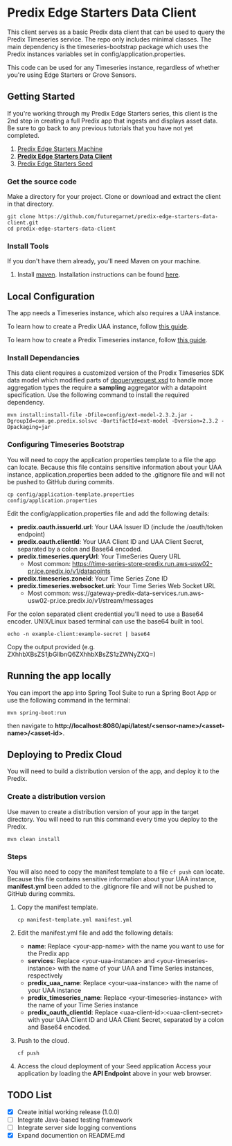 # Predix Edge Starters Data Client
This client serves as a basic Predix data client that can be used to query the Predix Timeseries service. The repo only includes minimal classes. The main dependency is the timeseries-bootstrap package which uses the Predix instances variables set in config/application.properties.

This code can be used for any Timeseries instance, regardless of whether you're using Edge Starters or Grove Sensors.

## Getting Started
If you're working through my Predix Edge Starters series, this client is the 2nd step in creating a full Predix app that ingests and displays asset data. Be sure to go back to any previous tutorials that you have not yet completed.

1. [Predix Edge Starters Machine](https://github.com/futuregarnet/predix-edge-starters-machine.git)
2. **[Predix Edge Starters Data Client](https://github.com/futuregarnet/predix-edge-starters-data-client.git)**
3. [Predix Edge Starters Seed](https://github.com/futuregarnet/predix-edge-starters-seed.git)


### Get the source code
Make a directory for your project.  Clone or download and extract the client in that directory.

```
git clone https://github.com/futuregarnet/predix-edge-starters-data-client.git
cd predix-edge-starters-data-client
```

### Install Tools
If you don't have them already, you'll need Maven on your machine.  

1. Install [maven](https://maven.apache.org/download.cgi). Installation instructions can be found [here](https://maven.apache.org/install.html).

## Local Configuration
The app needs a Timeseries instance, which also requires a UAA instance.

To learn how to create a Predix UAA instance, follow [this guide](https://www.predix.io/resources/tutorials/tutorial-details.html?tutorial_id=1544).

To learn how to create a Predix Timeseries instance, follow [this guide](https://www.predix.io/resources/tutorials/tutorial-details.html?tutorial_id=1549).

### Install Dependancies
This data client requires a customized version of the Predix Timeseries SDK data model which modified parts of [dpqueryrequest.xsd](https://github.com/PredixDev/ext-interface/blob/master/ext-model/src/main/resources/META-INF/schemas/predix/entity/timeseries/dpqueryrequest.xsd) to handle more aggregation types the require a **sampling** aggregator with a datapoint specification. Use the following command to install the required dependency.

```
mvn install:install-file -Dfile=config/ext-model-2.3.2.jar -DgroupId=com.ge.predix.solsvc -DartifactId=ext-model -Dversion=2.3.2 -Dpackaging=jar

```

### Configuring Timeseries Bootstrap

You will need to copy the application properties template to a file the app can locate. Because this file contains sensitive information about your UAA instance, application.properties been added to the .gitignore file and will not be pushed to GitHub during commits.

```
cp config/application-template.properties config/application.properties
```

Edit the config/application.properties file and add the following details:

- **predix.oauth.issuerId.url**: Your UAA Issuer ID (include the /oauth/token endpoint)
- **predix.oauth.clientId**: Your UAA Client ID and UAA Client Secret, separated by a colon and Base64 encoded.
- **predix.timeseries.queryUrl**: Your TimeSeries Query URL
  - Most common: https://time-series-store-predix.run.aws-usw02-pr.ice.predix.io/v1/datapoints
- **predix.timeseries.zoneid**: Your Time Series Zone ID
- **predix.timeseries.websocket.uri**: Your Time Series Web Socket URL
  - Most common: wss://gateway-predix-data-services.run.aws-usw02-pr.ice.predix.io/v1/stream/messages

For the colon separated client credential you'll need to use a Base64 encoder. UNIX/Linux based terminal can use the base64 built in tool.
  
```
echo -n example-client:example-secret | base64
```
Copy the output provided (e.g. ZXhhbXBsZS1jbGllbnQ6ZXhhbXBsZS1zZWNyZXQ=)

## Running the app locally
You can import the app into Spring Tool Suite to run a Spring Boot App or use the following command in the terminal:
```
mvn spring-boot:run
```

then navigate to **http://<i></i>localhost:8080/api/latest/&lt;sensor-name&gt;/&lt;asset-name&gt;/&lt;asset-id&gt;**.

## Deploying to Predix Cloud
You will need to build a distribution version of the app, and deploy it to the Predix.

### Create a distribution version
Use maven to create a distribution version of your app in the target directory. You will need to run this command every time you deploy to the Predix.
```
mvn clean install
```

### Steps
You will also need to copy the manifest template to a file `cf push` can locate. Because this file contains sensitive information about your UAA instance, **manifest.yml** been added to the .gitignore file and will not be pushed to GitHub during commits.

1. Copy the manifest template.

    `cp manifest-template.yml manifest.yml`

2. Edit the manifest.yml file and add the following details:

    - **name**: Replace &lt;your-app-name&gt; with the name you want to use for the Predix app
    - **services**: Replace &lt;your-uaa-instance&gt; and &lt;your-timeseries-instance&gt; with the name of your UAA and Time Series instances, respectively
    - **predix_uaa_name**: Replace &lt;your-uaa-instance&gt; with the name of your UAA instance
    - **predix_timeseries_name**: Replace &lt;your-timeseries-instance&gt; with the name of your Time Series instance
    - **predix_oauth_clientId**: Replace &lt;uaa-client-id&gt;:&lt;uaa-client-secret&gt; with your UAA Client ID and UAA Client Secret, separated by a colon and Base64 encoded.

3. Push to the cloud.

    ```
    cf push
    ```

4. Access the cloud deployment of your Seed application
  Access your application by loading the **API Endpoint** above in your web browser.

## TODO List
- [x] Create initial working release (1.0.0)
- [ ] Integrate Java-based testing framework
- [ ] Integrate server side logging conventions
- [x] Expand documention on README.md
